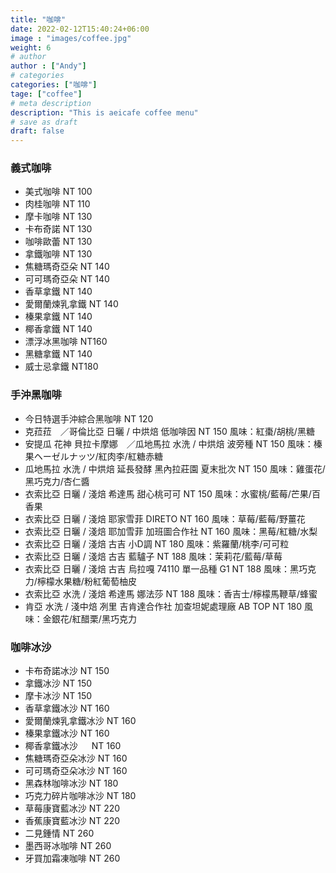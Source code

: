 ```yaml
---
title: "咖啡"
date: 2022-02-12T15:40:24+06:00
image : "images/coffee.jpg"
weight: 6
# author
author : ["Andy"]
# categories
categories: ["咖啡"]
tage: ["coffee"]
# meta description
description: "This is aeicafe coffee menu"
# save as draft
draft: false
---
```


### 義式咖啡 

- 美式咖啡 NT 100
- 肉桂咖啡   NT 110
- 摩卡咖啡   NT 130
- 卡布奇諾   NT 130
- 咖啡歐蕾   NT 130
- 拿鐵咖啡   NT 130
- 焦糖瑪奇亞朵   NT 140
- 可可瑪奇亞朵   NT 140
- 香草拿鐵   NT 140
- 愛爾蘭煉乳拿鐵   NT 140
- 榛果拿鐵   NT 140
- 椰香拿鐵   NT 140
- 漂浮冰黑咖啡  NT160
- 黑糖拿鐵  NT 140
- 威士忌拿鐵  NT180


### 手沖黑咖啡

- 今日特選手沖綜合黑咖啡   NT 120
- 克菈菈　／哥倫比亞 日曬 / 中烘焙  低咖啡因 NT 150
風味：紅棗/胡桃/黑糖
- 安提瓜 花神 貝拉卡摩娜　／瓜地馬拉 水洗 / 中烘焙  波旁種 NT 150
風味：榛果ヘーゼルナッツ/紅肉李/紅糖赤糖
- 瓜地馬拉 水洗 / 中烘焙 延長發酵 黑內拉莊園 夏末批次 NT 150 
風味：雞蛋花/黑巧克力/杏仁醬
- 衣索比亞 日曬 / 淺焙 希達馬 甜心桃可可  NT 150
風味：水蜜桃/藍莓/芒果/百香果
- 衣索比亞 日曬 / 淺焙 耶家雪菲 DIRETO  NT 160
風味：草莓/藍莓/野薑花
- 衣索比亞 日曬 / 淺焙 耶加雪菲 加班圖合作社  NT 160 
風味：黑莓/紅糖/水梨
- 衣索比亞 日曬 / 淺焙 古吉 小D調 NT 180 
風味：紫羅蘭/桃李/可可粒
- 衣索比亞 日曬 / 淺焙 古吉 藍驢子 NT 188
風味：茉莉花/藍莓/草莓
- 衣索比亞 日曬 / 淺焙 古吉 烏拉嘎 74110 單一品種 G1 NT 188 
風味：黑巧克力/檸檬水果糖/粉紅葡萄柚皮
- 衣索比亞 水洗 / 淺焙 希達馬 娜法莎 NT 188 
風味：香吉士/檸檬馬鞭草/蜂蜜
- 肯亞 水洗 / 淺中焙 冽里 吉肯達合作社 加查坦妮處理廠 AB TOP   NT 180
風味：金銀花/紅醋栗/黑巧克力


### 咖啡冰沙

- 卡布奇諾冰沙    NT 150
- 拿鐵冰沙    NT 150
- 摩卡冰沙   NT 150
- 香草拿鐵冰沙   NT 160
- 愛爾蘭煉乳拿鐵冰沙   NT 160
- 榛果拿鐵冰沙   NT 160
- 椰香拿鐵冰沙 　 NT 160
- 焦糖瑪奇亞朵冰沙   NT 160
- 可可瑪奇亞朵冰沙   NT 160
- 黑森林咖啡冰沙   NT 180
- 巧克力碎片咖啡冰沙   NT 180
- 草莓康寶藍冰沙   NT 220
- 香蕉康寶藍冰沙   NT 220
- 二見鍾情   NT 260
- 墨西哥冰咖啡   NT 260
- 牙買加霜凍咖啡   NT 260